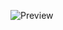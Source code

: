 ![Preview](https://raw.githubusercontent.com/isyuricunha/projeto-portfolio/master/public/projects/v2.png)